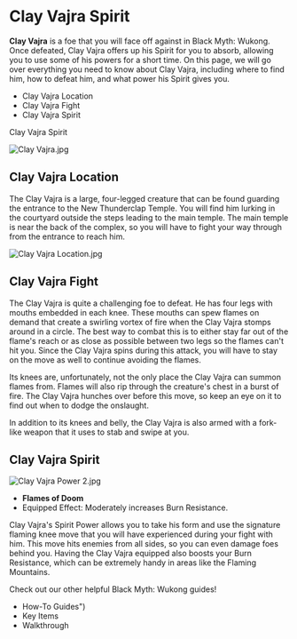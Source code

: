 # Clay Vajra Spirit

**Clay Vajra** is a foe that you will face off against in Black Myth: Wukong. Once defeated, Clay Vajra offers up his Spirit for you to absorb, allowing you to use some of his powers for a short time. On this page, we will go over everything you need to know about Clay Vajra, including where to find him, how to defeat him, and what power his Spirit gives you. 

  * Clay Vajra Location
  * Clay Vajra Fight
  * Clay Vajra Spirit

Clay Vajra Spirit

![Clay Vajra.jpg](https://oyster.ignimgs.com/mediawiki/apis.ign.com/black-myth-wukong/e/ec/Clay_Vajra.jpg)

## Clay Vajra Location

The Clay Vajra is a large, four-legged creature that can be found guarding the entrance to the New Thunderclap Temple. You will find him lurking in the courtyard outside the steps leading to the main temple. The main temple is near the back of the complex, so you will have to fight your way through from the entrance to reach him. 

![Clay Vajra Location.jpg](https://oyster.ignimgs.com/mediawiki/apis.ign.com/black-myth-wukong/4/40/Clay_Vajra_Location.jpg)

## Clay Vajra Fight

The Clay Vajra is quite a challenging foe to defeat. He has four legs with mouths embedded in each knee. These mouths can spew flames on demand that create a swirling vortex of fire when the Clay Vajra stomps around in a circle. The best way to combat this is to either stay far out of the flame's reach or as close as possible between two legs so the flames can't hit you. Since the Clay Vajra spins during this attack, you will have to stay on the move as well to continue avoiding the flames. 

Its knees are, unfortunately, not the only place the Clay Vajra can summon flames from. Flames will also rip through the creature's chest in a burst of fire. The Clay Vajra hunches over before this move, so keep an eye on it to find out when to dodge the onslaught. 

In addition to its knees and belly, the Clay Vajra is also armed with a fork-like weapon that it uses to stab and swipe at you. 

## Clay Vajra Spirit

![Clay Vajra Power 2.jpg](https://oyster.ignimgs.com/mediawiki/apis.ign.com/black-myth-wukong/6/61/Clay_Vajra_Power_2.jpg)

  * **Flames of Doom**
  * Equipped Effect: Moderately increases Burn Resistance.

Clay Vajra's Spirit Power allows you to take his form and use the signature flaming knee move that you will have experienced during your fight with him. This move hits enemies from all sides, so you can even damage foes behind you. Having the Clay Vajra equipped also boosts your Burn Resistance, which can be extremely handy in areas like the Flaming Mountains. 

Check out our other helpful Black Myth: Wukong guides! 

  * How-To Guides")
  * Key Items
  * Walkthrough